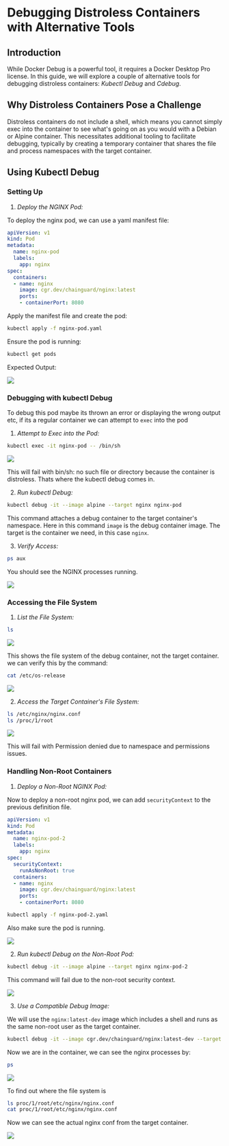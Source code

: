 # Debugging Distroless Containers with Alternative Tools

## Introduction

While Docker Debug is a powerful tool, it requires a Docker Desktop Pro license. In this guide, we will explore a couple of alternative tools for debugging distroless containers: *Kubectl Debug* and *Cdebug*.

## Why Distroless Containers Pose a Challenge

Distroless containers do not include a shell, which means you cannot simply exec into the container to see what's going on as you would with a Debian or Alpine container. This necessitates additional tooling to facilitate debugging, typically by creating a temporary container that shares the file and process namespaces with the target container.

## Using Kubectl Debug

### Setting Up

1. *Deploy the NGINX Pod:*

To deploy the nginx pod, we can use a yaml manifest file:

```yaml
apiVersion: v1
kind: Pod
metadata:
  name: nginx-pod
  labels:
    app: nginx
spec:
  containers:
  - name: nginx
    image: cgr.dev/chainguard/nginx:latest
    ports:
    - containerPort: 8080
```

Apply the manifest file and create the pod:

```sh
kubectl apply -f nginx-pod.yaml
```

Ensure the pod is running:
```sh
kubectl get pods
```

Expected Output:

![](./image/createpod.png)

### Debugging with kubectl Debug

To debug this pod maybe its thrown an error or displaying the wrong output etc, if its a regular container we can attempt to `exec` into the pod

1. *Attempt to Exec into the Pod:*

```sh
kubectl exec -it nginx-pod -- /bin/sh
```

![](./image/exec-error.png)

This will fail with bin/sh: no such file or directory because the container is distroless. Thats where the kubectl debug comes in.

2. *Run kubectl Debug:*
```sh
kubectl debug -it --image alpine --target nginx nginx-pod
```
This command attaches a debug container to the target container's namespace. Here in this command `image` is the debug container image. The target is the container we need, in this case `nginx`.

3. *Verify Access:*
```sh
ps aux
```

You should see the NGINX processes running.

![](./image/shell1.png)

### Accessing the File System

1. *List the File System:*
```sh
ls
```
![](./image/ls.png)

This shows the file system of the debug container, not the target container. we can verify this by the command:

```sh
cat /etc/os-release
```

![](./image/)

2. *Access the Target Container's File System:*
```sh
ls /etc/nginx/nginx.conf
ls /proc/1/root
```

![](./image/lsroot.png)
    
This will fail with Permission denied due to namespace and permissions issues.

### Handling Non-Root Containers

1. *Deploy a Non-Root NGINX Pod:*

Now to deploy a non-root nginx pod, we can add `securityContext` to the previous definition file.

```yaml
apiVersion: v1
kind: Pod
metadata:
  name: nginx-pod-2
  labels:
    app: nginx
spec:
  securityContext:
    runAsNonRoot: true
  containers:
  - name: nginx
    image: cgr.dev/chainguard/nginx:latest
    ports:
    - containerPort: 8080
```

```sh
kubectl apply -f nginx-pod-2.yaml
```

Also make sure the pod is running.

![](./image/pod2.png)

2. *Run kubectl Debug on the Non-Root Pod:*
```sh
kubectl debug -it --image alpine --target nginx nginx-pod-2
```    
This command will fail due to the non-root security context.

![](./image/debigcom2.png)


3. *Use a Compatible Debug Image:*

We will use the `nginx:latest-dev` image which includes a shell and runs as the same non-root user as the target container.

```sh
kubectl debug -it --image cgr.dev/chainguard/nginx:latest-dev --target nginx nginx-pod-2 -- /bin/sh
```    

Now we are in the container, we can see the nginx processes by:

```sh
ps
```

![](./image/newimagedbg.png)

To find out where the file system is

```sh
ls proc/1/root/etc/nginx/nginx.conf
cat proc/1/root/etc/nginx/nginx.conf
```

Now we can see the actual nginx conf from the target container.

![](./image/nginx-conf.png)

<!-- ## Using Cdebug

### Setting Up

1. *Ensure the Pods are Running:*
```sh
kubectl get pods
```

![](./image/ensurepod.png)

```sh
cdebug exec -it --privileged pod/nginx-pod/nginx


```


### Debugging with Cdebug

1. *Run Cdebug with Privileged Mode:*
```sh
kubectl exec -it --image=alpine --target=nginx nginx-pod
    
    This grants access to both processes and the file system.

2. *Verify Access:*
    shell
    ps aux
    ls /
    

3. *Modify Files:*
    shell
    vi /etc/nginx/nginx.conf
    

### Handling Non-Root Containers

1. *Run Cdebug with Non-Root User:*
    shell
    kubectl exec -it --privileged --user=1000 --image=alpine --target=nginx-container nginx-nonroot-pod
    
    This ensures the debug container runs as the same non-root user.

2. *Verify Access:*
    shell
    ps aux
    ls /
    

## Conclusion

Both *Cytail Debug* and *Cdebug* provide robust solutions for debugging distroless containers. While Cytail Debug requires some adjustments to handle non-root containers, Cdebug simplifies the process with additional options like the --privileged and --user flags. Try these tools out and see which one best fits your workflow. -->
